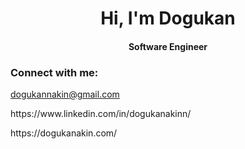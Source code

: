 <h1 align="center">Hi, I'm Dogukan</h1>
<h4 align="center"> Software Engineer </h4>


<h3 align="left">Connect with me:</h3>
<p align="left">
  <a href="mailto:dogukannakin@gmail.com">dogukannakin@gmail.com</a>
<p align="left">
   https://www.linkedin.com/in/dogukanakinn/
</p>
<p align="left">
   https://dogukanakin.com/
</p>

